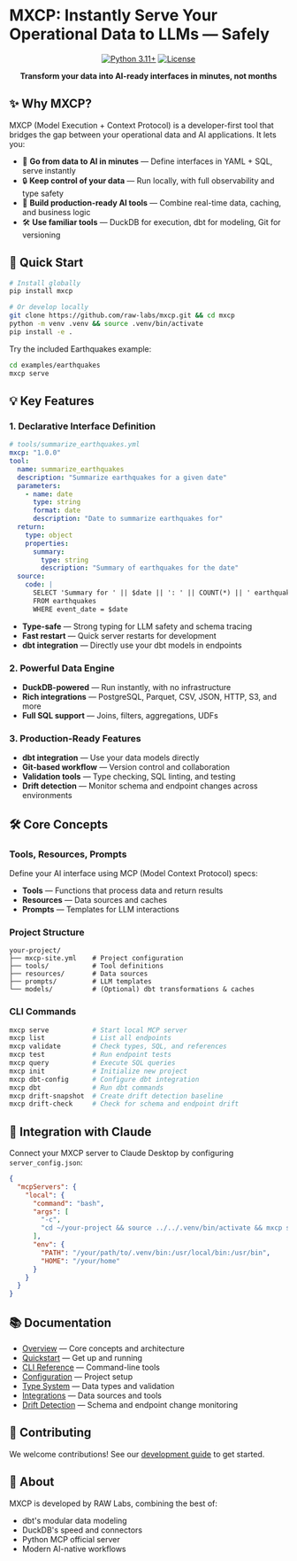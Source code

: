 # MXCP: Instantly Serve Your Operational Data to LLMs — Safely

<div align="center">

[![Python 3.11+](https://img.shields.io/badge/python-3.11+-blue.svg)](https://www.python.org/downloads/)
[![License](https://img.shields.io/badge/license-BSL-green.svg)](LICENSE)

**Transform your data into AI-ready interfaces in minutes, not months**

</div>

## ✨ Why MXCP?

MXCP (Model Execution + Context Protocol) is a developer-first tool that bridges the gap between your operational data and AI applications. It lets you:

- 🚀 **Go from data to AI in minutes** — Define interfaces in YAML + SQL, serve instantly
- 🔒 **Keep control of your data** — Run locally, with full observability and type safety
- 🎯 **Build production-ready AI tools** — Combine real-time data, caching, and business logic
- 🛠️ **Use familiar tools** — DuckDB for execution, dbt for modeling, Git for versioning

## 🚀 Quick Start

```bash
# Install globally
pip install mxcp

# Or develop locally
git clone https://github.com/raw-labs/mxcp.git && cd mxcp
python -m venv .venv && source .venv/bin/activate
pip install -e .
```

Try the included Earthquakes example:
```bash
cd examples/earthquakes
mxcp serve
```

## 💡 Key Features

### 1. Declarative Interface Definition
```yaml
# tools/summarize_earthquakes.yml
mxcp: "1.0.0"
tool:
  name: summarize_earthquakes
  description: "Summarize earthquakes for a given date"
  parameters:
    - name: date
      type: string
      format: date
      description: "Date to summarize earthquakes for"
  return:
    type: object
    properties:
      summary:
        type: string
        description: "Summary of earthquakes for the date"
  source:
    code: |
      SELECT 'Summary for ' || $date || ': ' || COUNT(*) || ' earthquakes' AS summary
      FROM earthquakes
      WHERE event_date = $date
```

- **Type-safe** — Strong typing for LLM safety and schema tracing
- **Fast restart** — Quick server restarts for development
- **dbt integration** — Directly use your dbt models in endpoints

### 2. Powerful Data Engine
- **DuckDB-powered** — Run instantly, with no infrastructure
- **Rich integrations** — PostgreSQL, Parquet, CSV, JSON, HTTP, S3, and more
- **Full SQL support** — Joins, filters, aggregations, UDFs

### 3. Production-Ready Features
- **dbt integration** — Use your data models directly
- **Git-based workflow** — Version control and collaboration
- **Validation tools** — Type checking, SQL linting, and testing
- **Drift detection** — Monitor schema and endpoint changes across environments

## 🛠️ Core Concepts

### Tools, Resources, Prompts
Define your AI interface using MCP (Model Context Protocol) specs:
- **Tools** — Functions that process data and return results
- **Resources** — Data sources and caches
- **Prompts** — Templates for LLM interactions

### Project Structure
```
your-project/
├── mxcp-site.yml    # Project configuration
├── tools/           # Tool definitions
├── resources/       # Data sources
├── prompts/         # LLM templates
└── models/          # (Optional) dbt transformations & caches
```

### CLI Commands
```bash
mxcp serve           # Start local MCP server
mxcp list            # List all endpoints
mxcp validate        # Check types, SQL, and references
mxcp test            # Run endpoint tests
mxcp query           # Execute SQL queries
mxcp init            # Initialize new project
mxcp dbt-config      # Configure dbt integration
mxcp dbt             # Run dbt commands
mxcp drift-snapshot  # Create drift detection baseline
mxcp drift-check     # Check for schema and endpoint drift
```

## 🔌 Integration with Claude

Connect your MXCP server to Claude Desktop by configuring `server_config.json`:

```json
{
  "mcpServers": {
    "local": {
      "command": "bash",
      "args": [
        "-c",
        "cd ~/your-project && source ../../.venv/bin/activate && mxcp serve --transport stdio"
      ],
      "env": {
        "PATH": "/your/path/to/.venv/bin:/usr/local/bin:/usr/bin",
        "HOME": "/your/home"
      }
    }
  }
}
```

## 📚 Documentation

- [Overview](docs/overview.md) — Core concepts and architecture
- [Quickstart](docs/quickstart.md) — Get up and running
- [CLI Reference](docs/cli.md) — Command-line tools
- [Configuration](docs/configuration.md) — Project setup
- [Type System](docs/type-system.md) — Data types and validation
- [Integrations](docs/integrations.md) — Data sources and tools
- [Drift Detection](docs/drift-detection.md) — Schema and endpoint change monitoring

## 🤝 Contributing

We welcome contributions! See our [development guide](docs/dev-guide.md) to get started.

## 🧠 About

MXCP is developed by RAW Labs, combining the best of:
- dbt's modular data modeling
- DuckDB's speed and connectors
- Python MCP official server
- Modern AI-native workflows
